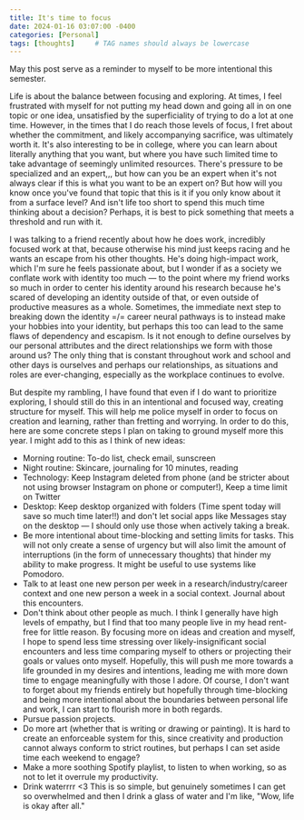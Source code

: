 ```yaml
---
title: It's time to focus
date: 2024-01-16 03:07:00 -0400
categories: [Personal]
tags: [thoughts]     # TAG names should always be lowercase
---
```


May this post serve as a reminder to myself to be more intentional this semester. 

Life is about the balance between focusing and exploring. At times, I feel frustrated with myself for not putting my head down and going all in on one topic or one idea, unsatisfied by the superficiality of trying to do a lot at one time. However, in the times that I do reach those levels of focus, I fret about whether the commitment, and likely accompanying sacrifice, was ultimately worth it. It's also interesting to be in college, where you can learn about literally anything that you want, but where you have such limited time to take advantage of seemingly unlimited resources. There's pressure to be specialized and an expert,,, but how can you be an expert when it's not always clear if this is what you want to be an expert on? But how will you know once you've found that topic that this is it if you only know about it from a surface level? And isn't life too short to spend this much time thinking about a decision? Perhaps, it is best to pick something that meets a threshold and run with it.

I was talking to a friend recently about how he does work, incredibly focused work at that, because otherwise his mind just keeps racing and he wants an escape from his other thoughts. He's doing high-impact work, which I'm sure he feels passionate about, but I wonder if as a society we conflate work with identity too much — to the point where my friend works so much in order to center his identity around his research because he's scared of developing an identity outside of that, or even outside of productive measures as a whole. Sometimes, the immediate next step to breaking down the identity =/= career neural pathways is to instead make your hobbies into your identity, but perhaps this too can lead to the same flaws of dependency and escapism. Is it not enough to define ourselves by our personal attributes and the direct relationships we form with those around us? The only thing that is constant throughout work and school and other days is ourselves and perhaps our relationships, as situations and roles are ever-changing, especially as the workplace continues to evolve.

But despite my rambling, I have found that even if I do want to prioritize exploring, I should still do this in an intentional and focused way, creating structure for myself. This will help me police myself in order to focus on creation and learning, rather than fretting and worrying. In order to do this, here are some concrete steps I plan on taking to ground myself more this year. I might add to this as I think of new ideas:
* Morning routine: To-do list, check email, sunscreen
* Night routine: Skincare, journaling for 10 minutes, reading
* Technology: Keep Instagram deleted from phone (and be stricter about not using browser Instagram on phone or computer!), Keep a time limit on Twitter
* Desktop: Keep desktop organized with folders (Time spent today will save so much time later!!) and don't let social apps like Messages stay on the desktop — I should only use those when actively taking a break.
* Be more intentional about time-blocking and setting limits for tasks. This will not only create a sense of urgency but will also limit the amount of interruptions (in the form of unnecessary thoughts) that hinder my ability to make progress. It might be useful to use systems like Pomodoro.
* Talk to at least one new person per week in a research/industry/career context and one new person a week in a social context. Journal about this encounters.
* Don't think about other people as much. I think I generally have high levels of empathy, but I find that too many people live in my head rent-free for little reason. By focusing more on ideas and creation and myself, I hope to spend less time stressing over likely-insignificant social encounters and less time comparing myself to others or projecting their goals or values onto myself. Hopefully, this will push me more towards a life grounded in my desires and intentions, leading me with more down time to engage meaningfully with those I adore. Of course, I don't want to forget about my friends entirely but hopefully through time-blocking and being more intentional about the boundaries between personal life and work, I can start to flourish more in both regards. 
* Pursue passion projects.
* Do more art (whether that is writing or drawing or painting). It is hard to create an enforceable system for this, since creativity and production cannot always conform to strict routines, but perhaps I can set aside time each weekend to engage?
* Make a more soothing Spotify playlist, to listen to when working, so as not to let it overrule my productivity.
* Drink waterrrr <3 This is so simple, but genuinely sometimes I can get so overwhelmed and then I drink a glass of water and I'm like, "Wow, life is okay after all."






